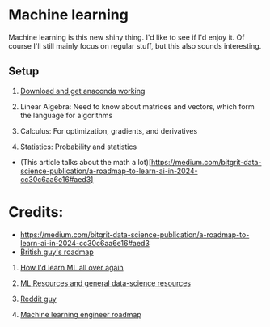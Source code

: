 # Machine learning
Machine learning is this new shiny thing. I'd like to see if I'd enjoy it. Of course I'll still mainly focus on regular stuff, but this also sounds interesting.



## Setup
1. [Download and get anaconda working](https://opentechschool.github.io/python-data-intro/core/recap.html)






1. Linear Algebra: Need to know about matrices and vectors, which form the language for algorithms
2. Calculus: For optimization, gradients, and derivatives
3. Statistics: Probability and statistics 
- (This article talks about the math a lot)[https://medium.com/bitgrit-data-science-publication/a-roadmap-to-learn-ai-in-2024-cc30c6aa6e16#aed3]




# Credits:

- https://medium.com/bitgrit-data-science-publication/a-roadmap-to-learn-ai-in-2024-cc30c6aa6e16#aed3
- [British guy's roadmap](https://www.youtube.com/watch?v=KEB-w9DUdCw)

1. [How I'd learn  ML all over again](https://www.youtube.com/watch?v=gUmagAluXpk&t=240s)
2. [ML Resources and general data-science resources](https://github.com/amitness/learning?tab=readme-ov-file)

3. [Reddit guy](https://www.reddit.com/r/MachineLearning/comments/ouxap8/d_how_software_engineer_get_into_machine_learning/)

4. [Machine learning engineer roadmap](https://github.com/farukalamai/advanced-machine-learning-engineer-roadmap-2024)